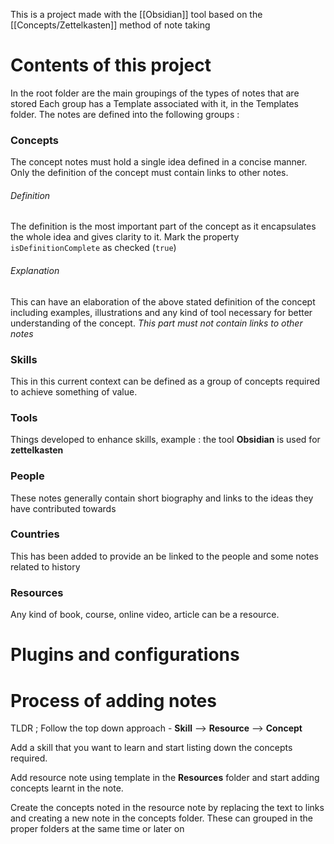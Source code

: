 
This is a project made with the [[Obsidian]] tool based on the [[Concepts/Zettelkasten]] method of note taking 

# Contents of this project
In the root folder are the main groupings of the types of notes that are stored 
Each group has a Template associated with it, in the Templates folder. The notes are defined into the following groups : 
### Concepts
The concept notes must hold a single idea defined in a concise manner. Only the definition of the concept must contain links to other notes. 
###### Definition
The definition is the most important part of the concept as it encapsulates the whole idea and gives clarity to it. Mark the property `isDefinitionComplete` as checked (`true`)
###### Explanation
This can have an elaboration of the above stated definition of the concept including examples, illustrations and any kind of tool necessary for better understanding of the concept.  *This part must not contain links to other notes*

### Skills
This in this current context can be defined as a group of concepts required to achieve something of value.

### Tools
Things developed to enhance skills, example : the tool **Obsidian** is used for **zettelkasten**

### People
These notes generally contain short biography and links to the ideas they have contributed towards

### Countries
This has been added to provide an be linked to the people and some notes related to history

### Resources
Any kind of book, course, online video, article can be a resource.

# Plugins and configurations
# Process of adding notes
TLDR ; Follow the top down approach - **Skill** --> **Resource**  --> **Concept** 

Add a skill that you want to learn and start listing down the concepts required.

Add resource note using template in the **Resources** folder and start adding concepts learnt in the note.

Create the concepts noted in the resource note by replacing the text to links and creating a new note in the concepts folder. These can grouped in the proper folders at the same time or later on

